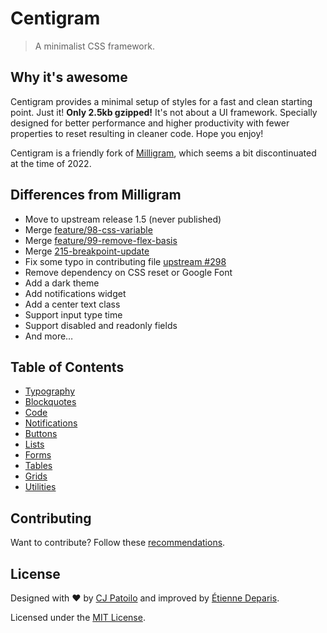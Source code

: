 # Centigram

> A minimalist CSS framework.

## Why it's awesome

Centigram provides a minimal setup of styles for a fast and clean starting
point. Just it! **Only 2.5kb gzipped!** It's not about a UI
framework. Specially designed for better performance and higher productivity
with fewer properties to reset resulting in cleaner code. Hope you enjoy!

Centigram is a friendly fork of [Milligram](https://milligram.io/), which
seems a bit discontinuated at the time of 2022.

## Differences from Milligram

- Move to upstream release 1.5 (never published)
- Merge [feature/98-css-variable](https://github.com/milligram/milligram/pull/262)
- Merge [feature/99-remove-flex-basis](https://github.com/milligram/milligram/pull/263)
- Merge [215-breakpoint-update](https://github.com/milligram/milligram/pull/265)
- Fix some typo in contributing file [upstream #298](https://github.com/milligram/milligram/pull/298)
- Remove dependency on CSS reset or Google Font
- Add a dark theme
- Add notifications widget
- Add a center text class
- Support input type time
- Support disabled and readonly fields
- And more…

## Table of Contents

- [Typography](https://milouse.github.io/centigram/demo.html#typography)
- [Blockquotes](https://milouse.github.io/centigram/demo.html#blockquotes)
- [Code](https://milouse.github.io/centigram/demo.html#code)
- [Notifications](https://milouse.github.io/centigram/demo.html#notifications)
- [Buttons](https://milouse.github.io/centigram/demo.html#buttons)
- [Lists](https://milouse.github.io/centigram/demo.html#lists)
- [Forms](https://milouse.github.io/centigram/demo.html#forms)
- [Tables](https://milouse.github.io/centigram/demo.html#tables)
- [Grids](https://milouse.github.io/centigram/demo.html#grids)
- [Utilities](https://milouse.github.io/centigram/demo.html#utilities)

## Contributing

Want to contribute? Follow these
[recommendations](https://github.com/milouse/centigram/contribute).

## License

Designed with ♥ by [CJ Patoilo](https://twitter.com/cjpatoilo) and improved by
[Étienne Deparis](https://etienne.depar.is).

Licensed under the [MIT License](./LICENSE).
